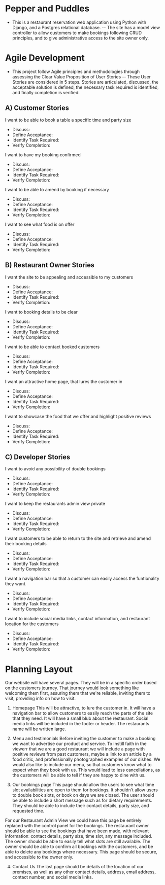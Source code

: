# Pepper and Puddles

- This is a restaurant reservation web application using Python with Django, and a Postgres relational database.
-- The site has a model view controller to allow customers to make bookings following CRUD principles, and to give administrative access to the site owner only.

# Agile Development

- This project follow Agile principles and methodologies through assessing the Clear Value Proposition of User Stories
-- These User Stories are considered in 5 steps. Stories are articulated, discussed, the acceptable solution is defined, the necessary task required is identified, and finally completion is verified.

## A) Customer Stories
I want to be able to book a table a specific time and party size
- Discuss: 
- Define Acceptance:
- Identify Task Required:
- Verify Completion:

I want to have my booking confirmed
- Discuss: 
- Define Acceptance:
- Identify Task Required:
- Verify Completion:

I want to be able to amend by booking if necessary
- Discuss: 
- Define Acceptance:
- Identify Task Required:
- Verify Completion:

I want to see what food is on offer
- Discuss: 
- Define Acceptance:
- Identify Task Required:
- Verify Completion:

## B) Restaurant Owner Stories
I want the site to be appealing and accessible to my customers
- Discuss: 
- Define Acceptance:
- Identify Task Required:
- Verify Completion:

I want to booking details to be clear
- Discuss: 
- Define Acceptance:
- Identify Task Required:
- Verify Completion:

I want to be able to contact booked customers
- Discuss: 
- Define Acceptance:
- Identify Task Required:
- Verify Completion:

I want an attractive home page, that lures the customer in
- Discuss: 
- Define Acceptance:
- Identify Task Required:
- Verify Completion:

I want to showcase the food that we offer and highlight positive reviews
- Discuss: 
- Define Acceptance:
- Identify Task Required:
- Verify Completion:


## C) Developer Stories
I want to avoid any possibility of double bookings
- Discuss: 
- Define Acceptance:
- Identify Task Required:
- Verify Completion:

I want to keep the restaurants admin view private
- Discuss: 
- Define Acceptance:
- Identify Task Required:
- Verify Completion:

I want customers to be able to return to the site and retrieve and amend their booking details
- Discuss: 
- Define Acceptance:
- Identify Task Required:
- Verify Completion:

I want a navigation bar so that a customer can easily access the funtionality they want.
- Discuss: 
- Define Acceptance:
- Identify Task Required:
- Verify Completion:

I want to include social media links, contact information, and restaurant location for the customers
- Discuss: 
- Define Acceptance:
- Identify Task Required:
- Verify Completion:

# Planning Layout

Our website will have several pages. They will be in a specific order based on the customers journey. That journey would look something like welcoming them first, assuring them that we're reliable, inviting them to visit, providing info on how to visit.

1. Homepage
This will be attractive, to lure the customer in. It will have a navigation bar to allow customers to easily reach the parts of the site that they need. It will have a small blub about the restaurant. Social media links will be included in the footer or header. The restaurants name will be written large.

2. Menu and testimonials
Before inviting the customer to make a booking we want to advertise our product and service. To instill faith in the viewerr that we are a good restaurant we will include a page with positive reviews from past customers, maybe a link to an article by a food critic, and professionally photographed examples of our dishes. We would also like to include our menu, so that customers know what to expect when they book with us. This would lead to less cancellations, as the customers will be able to tell if they are happy to dine with us.

3. Our bookings page
This page should allow the users to see what time slot availabilities are open to them for bookings. It shouldn't allow users to double book slots, or book on days we are closed. The user should be able to include a short message such as for dietary requirements. They should be able to include their contact details, party size, and requested time.

For our Restaurant Admin View we could have this page be entirely replaced with the control panel for the bookings. The restaurant owner should be able to see the bookings that have been made, with relevant information: contact details, party size, time slot, any message included. The owner should be able to easily tell what slots are still available. The owner should be able to confirm all bookings with the customers, and be able to delete any bookings where necessary. This page should be secure, and accessible to the owner only.

4. Contact Us
The last page should be details of the location of our premises, as well as any other contact details, address, email address, contact number, and social media links.
